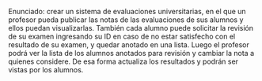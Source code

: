 Enunciado: crear un sistema de evaluaciones universitarias, en el que un profesor pueda publicar las notas de las  evaluaciones de sus alumnos y ellos puedan visualizarlas. También cada alumno puede solicitar la revisión de su examen ingresando su ID en caso de no estar satisfecho con el resultado de su examen, y quedar anotado en una lista. Luego el  profesor podrá ver la lista de los alumnos anotados para revisión y cambiar la nota a quienes considere. De esa forma actualiza los resultados y podrán ser vistas por los alumnos.
